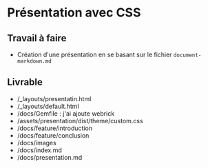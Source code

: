 # Présentation avec CSS

## Travail à faire

- Création d'une présentation en se basant sur le fichier ``document-markdown.md``

## Livrable

- /_layouts/presentatin.html
- /_layouts/default.html
- /docs/Gemfile : j'ai ajoute webrick
- /assets/presentation/dist/theme/custom.css
- /docs/feature/introduction
- /docs/feature/conclusion
- /docs/images
- /docs/index.md
- /docs/presentation.md
  